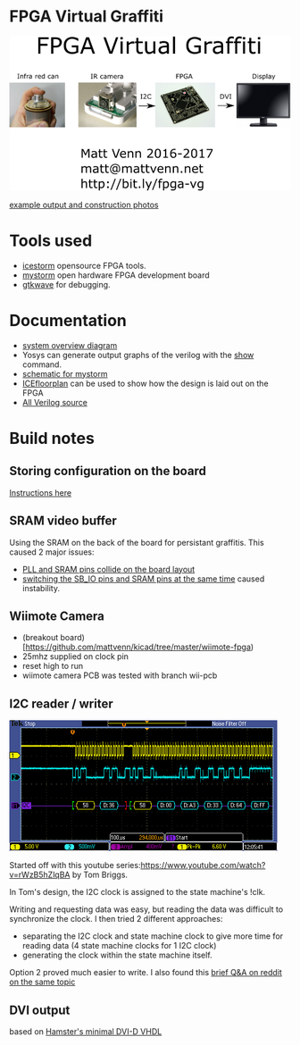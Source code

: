 # FPGA Virtual Graffiti

![overview](docs/overview.png)

[example output and construction photos](https://photos.app.goo.gl/kivlfcmlp4oecVpu1)

# Tools used

* [icestorm](http://www.clifford.at/icestorm/) opensource FPGA tools.
* [mystorm](https://mystorm.uk/) open hardware FPGA development board
* [gtkwave](http://gtkwave.sourceforge.net/) for debugging.

# Documentation

* [system overview diagram](docs/module_overview.svg)
* Yosys can generate output graphs of the verilog with the [show](http://www.clifford.at/yosys/cmd_show.html) command.
* [schematic for mystorm](https://gitlab.com/Folknology/mystorm/blob/BlackIce/BlackIce-schematic.pdf)
* [ICEfloorplan](https://knielsen.github.io/ice40_viewer/ice40_viewer.html) can be used to show how the design is laid out on the FPGA
* [All Verilog source](src)

# Build notes

## Storing configuration on the board

[Instructions
here](https://forum.mystorm.uk/t/config-from-non-voltatile-memory/242/2)

## SRAM video buffer

Using the SRAM on the back of the board for persistant graffitis. This caused 2
major issues:

* [PLL and SRAM pins collide on the board layout](https://forum.mystorm.uk/t/placement-conflict-between-sb-io-for-ram-and-pll/224/12)
* [switching the SB_IO pins and SRAM pins at the same time](https://forum.mystorm.uk/t/fpga-unreliability-crashing-hanging/252/19) caused instability.

## Wiimote Camera

* (breakout board)[https://github.com/mattvenn/kicad/tree/master/wiimote-fpga)
* 25mhz supplied on clock pin
* reset high to run
* wiimote camera PCB was tested with branch wii-pcb

## I2C reader / writer

![fpga read](docs/fpga-i2c-read.png)

Started off with this youtube series:https://www.youtube.com/watch?v=rWzB5hZlqBA
by Tom Briggs.

In Tom's design, the I2C clock is assigned to the state machine's !clk.

Writing and requesting data was easy, but reading the data was difficult to
synchronize the clock. I then tried 2 different approaches:

* separating the I2C clock and state machine clock to give more time for reading
 data (4 state machine clocks for 1 I2C clock)
* generating the clock within the state machine itself.

Option 2 proved much easier to write. I also found this [brief Q&A on reddit on
the same topic](https://m.reddit.com/r/FPGA/comments/4oltue/when_writing_communication_protocols_spi_i2c_etc/)

## DVI output

based on [Hamster's minimal DVI-D
VHDL](http://hamsterworks.co.nz/mediawiki/index.php/Minimal_DVI-D)
